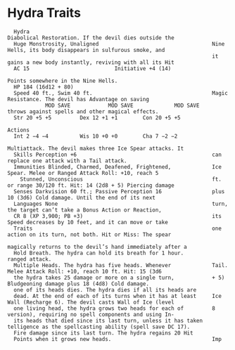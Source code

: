 # Hydra                                                          Traits

      Hydra                                                          Diabolical Restoration. If the devil dies outside the
      Huge Monstrosity, Unaligned                                    Nine Hells, its body disappears in sulfurous smoke, and
                                                                     it gains a new body instantly, reviving with all its Hit
      AC 15                           Initiative +4 (14)
                                                                     Points somewhere in the Nine Hells.
      HP 184 (16d12 + 80)
      Speed 40 ft., Swim 40 ft.                                      Magic Resistance. The devil has Advantage on saving
                MOD SAVE            MOD SAVE             MOD SAVE    throws against spells and other magical effects.
      Str 20 +5 +5         Dex 12 +1 +1        Con 20 +5 +5
                                                                     Actions
      Int 2 −4 −4          Wis 10 +0 +0        Cha 7 −2 −2
                                                                     Multiattack. The devil makes three Ice Spear attacks. It
      Skills Perception +6                                           can replace one attack with a Tail attack.
      Immunities Blinded, Charmed, Deafened, Frightened,             Ice Spear. Melee or Ranged Attack Roll: +10, reach 5
        Stunned, Unconscious                                         ft. or range 30/120 ft. Hit: 14 (2d8 + 5) Piercing damage
      Senses Darkvision 60 ft.; Passive Perception 16                plus 10 (3d6) Cold damage. Until the end of its next
      Languages None                                                 turn, the target can’t take a Bonus Action or Reaction,
      CR 8 (XP 3,900; PB +3)                                         its Speed decreases by 10 feet, and it can move or take
      Traits                                                         one action on its turn, not both. Hit or Miss: The spear
                                                                     magically returns to the devil’s hand immediately after a
      Hold Breath. The hydra can hold its breath for 1 hour.         ranged attack.
      Multiple Heads. The hydra has five heads. Whenever             Tail. Melee Attack Roll: +10, reach 10 ft. Hit: 15 (3d6
      the hydra takes 25 damage or more on a single turn,            + 5) Bludgeoning damage plus 18 (4d8) Cold damage.
      one of its heads dies. The hydra dies if all its heads are
      dead. At the end of each of its turns when it has at least     Ice Wall (Recharge 6). The devil casts Wall of Ice (level
      one living head, the hydra grows two heads for each of         8 version), requiring no spell components and using In-
      its heads that died since its last turn, unless it has taken   telligence as the spellcasting ability (spell save DC 17).
      Fire damage since its last turn. The hydra regains 20 Hit
      Points when it grows new heads.                                Imp
